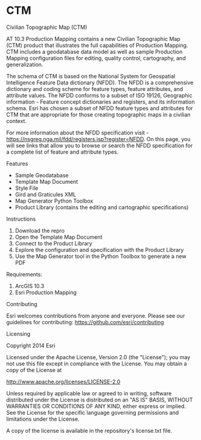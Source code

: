 CTM
===

Civilian Topographic Map (CTM)

AT 10.3 Production Mapping contains a new Civilian Topographic Map (CTM) product that illustrates the full capabilities of Production Mapping. CTM includes a geodatabase data model as well as sample Production Mapping configuration files for editing, quality control, cartography, and generalization. 

The schema of CTM is based on the National System for Geospatial Intelligence Feature Data dictionary (NFDD).   The NFDD is a comprehensive dictionary and coding scheme for feature types, feature attributes, and attribute values. The NFDD conforms to a subset of ISO 19126, Geographic information - Feature concept dictionaries and registers, and its information schema.  Esri has chosen a subset of NFDD feature types and attributes for CTM that are appropriate for those creating topographic maps in a civilian context.  

For more information about the NFDD specification visit - https://nsgreg.nga.mil/fdd/registers.jsp?register=NFDD.  On this page, you will see links that allow you to browse or search the NFDD specification for a complete list of feature and attribute types.  

Features
  - Sample Geodatabase
  - Template Map Document
  - Style File
  - Gird and Graticules XML
  - Map Generator Python Toolbox 
  - Product Library (contains the editing and cartographic specifications)

Instructions
  1.  Download the repro
  2.  Open the Template Map Document
  3.  Connect to the Product Library
  4.  Explore the configuration and specification with the Product Library
  5.  Use the Map Generator tool in the Python Toolbox to generate a new PDF

Requirements:
  1.  ArcGIS 10.3
  2.  Esri Production Mapping
  
Contributing

Esri welcomes contributions from anyone and everyone. Please see our guidelines for contributing:  https://github.com/esri/contributing

Licensing

Copyright 2014 Esri

Licensed under the Apache License, Version 2.0 (the "License"); you may not use this file except in compliance with the License. You may obtain a copy of the License at

http://www.apache.org/licenses/LICENSE-2.0

Unless required by applicable law or agreed to in writing, software distributed under the License is distributed on an "AS IS" BASIS, WITHOUT WARRANTIES OR CONDITIONS OF ANY KIND, either express or implied. See the License for the specific language governing permissions and limitations under the License.

A copy of the license is available in the repository's license.txt file.
